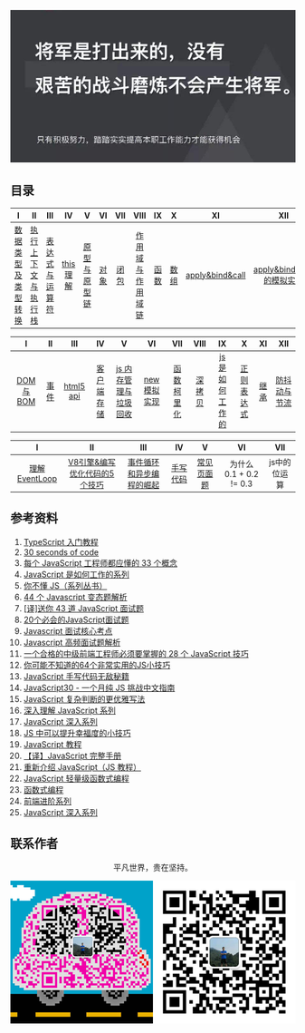 ![image](./img/timg.jpg)
<br>

## 目录

|                                                                                    I                                                                                    |                                                                          II                                                                           |                                                                                 III                                                                                 |                                                          IV                                                           |                                                                            V                                                                             |                                                      VI                                                      |                                                     VII                                                      |                                                                                      VIII                                                                                      |                                                      IX                                                      |                                                      X                                                       |                                                            XI                                                            |                                                                                   XII                                                                                   |
| :---------------------------------------------------------------------------------------------------------------------------------------------------------------------: | :---------------------------------------------------------------------------------------------------------------------------------------------------: | :-----------------------------------------------------------------------------------------------------------------------------------------------------------------: | :-------------------------------------------------------------------------------------------------------------------: | :------------------------------------------------------------------------------------------------------------------------------------------------------: | :----------------------------------------------------------------------------------------------------------: | :----------------------------------------------------------------------------------------------------------: | :----------------------------------------------------------------------------------------------------------------------------------------------------------------------------: | :----------------------------------------------------------------------------------------------------------: | :----------------------------------------------------------------------------------------------------------: | :----------------------------------------------------------------------------------------------------------------------: | :---------------------------------------------------------------------------------------------------------------------------------------------------------------------: |
| [数据类型及类型转换](https://github.com/cs-learning-record/javascript-series/blob/master/javascript/%E6%95%B0%E6%8D%AE%E7%B1%BB%E5%9E%8B%E4%B8%8E%E8%BD%AC%E6%8D%A2.md) | [执行上下文与执行栈](https://github.com/cs-learning-record/javascript-series/blob/master/javascript/%E6%89%A7%E8%A1%8C%E4%B8%8A%E4%B8%8B%E6%96%87.md) | [表达式与运算符](https://github.com/cs-learning-record/javascript-series/blob/master/javascript/%E8%A1%A8%E8%BE%BE%E5%BC%8F%E4%B8%8E%E8%BF%90%E7%AE%97%E7%AC%A6.md) | [this 理解](https://github.com/cs-learning-record/javascript-series/blob/master/javascript/this%E7%90%86%E8%A7%A3.md) | [原型与原型链](https://github.com/cs-learning-record/javascript-series/blob/master/javascript/%E5%8E%9F%E5%9E%8B%E4%B8%8E%E5%8E%9F%E5%9E%8B%E9%93%BE.md) | [对象](https://github.com/cs-learning-record/javascript-series/blob/master/javascript/%E5%AF%B9%E8%B1%A1.md) | [闭包](https://github.com/cs-learning-record/javascript-series/blob/master/javascript/%E9%97%AD%E5%8C%85.md) | [作用域与作用域链](https://github.com/cs-learning-record/javascript-series/blob/master/javascript/%E4%BD%9C%E7%94%A8%E5%9F%9F%E4%B8%8E%E4%BD%9C%E7%94%A8%E5%9F%9F%E9%93%BE.md) | [函数](https://github.com/cs-learning-record/javascript-series/blob/master/javascript/%E5%87%BD%E6%95%B0.md) | [数组](https://github.com/cs-learning-record/javascript-series/blob/master/javascript/%E6%95%B0%E7%BB%84.md) | [apply&bind&call](https://github.com/cs-learning-record/javascript-series/blob/master/javascript/apply%26bind%26call.md) | [apply&bind&call 的模拟实现](https://github.com/cs-learning-record/javascript-series/blob/master/javascript/apply%26bind%26call%E6%A8%A1%E6%8B%9F%E5%AE%9E%E7%8E%B0.md) |

|                                                        I                                                        |                                                      II                                                      |                                                   III                                                   |                                                                      IV                                                                       |                                                                                              V                                                                                               |                                                                    VI                                                                     |                                                                      VII                                                                      |                                                          VIII                                                           |                                                                          IX                                                                          |                                                                       X                                                                       |                                                      XI                                                      |                                                                           XII                                                                            |
| :-------------------------------------------------------------------------------------------------------------: | :----------------------------------------------------------------------------------------------------------: | :-----------------------------------------------------------------------------------------------------: | :-------------------------------------------------------------------------------------------------------------------------------------------: | :------------------------------------------------------------------------------------------------------------------------------------------------------------------------------------------: | :---------------------------------------------------------------------------------------------------------------------------------------: | :-------------------------------------------------------------------------------------------------------------------------------------------: | :---------------------------------------------------------------------------------------------------------------------: | :--------------------------------------------------------------------------------------------------------------------------------------------------: | :-------------------------------------------------------------------------------------------------------------------------------------------: | :----------------------------------------------------------------------------------------------------------: | :------------------------------------------------------------------------------------------------------------------------------------------------------: |
| [DOM 与 BOM](https://github.com/cs-learning-record/javascript-series/blob/master/javascript/DOM%E4%B8%8EBOM.md) | [事件](https://github.com/cs-learning-record/javascript-series/blob/master/javascript/%E4%BA%8B%E4%BB%B6.md) | [html5 api](https://github.com/cs-learning-record/javascript-series/blob/master/javascript/html5api.md) | [客户端存储](https://github.com/cs-learning-record/javascript-series/blob/master/javascript/%E5%AE%A2%E6%88%B7%E7%AB%AF%E5%AD%98%E5%82%A8.md) | [js 内存管理与垃圾回收](https://github.com/cs-learning-record/javascript-series/blob/master/javascript/%E5%9E%83%E5%9C%BE%E5%9B%9E%E6%94%B6%E5%92%8C%E5%86%85%E5%AD%98%E7%AE%A1%E7%90%86.md) | [new 模拟实现](https://github.com/cs-learning-record/javascript-series/blob/master/javascript/new%E6%A8%A1%E6%8B%9F%E5%AE%9E%E7%8E%B0.md) | [函数柯里化](https://github.com/cs-learning-record/javascript-series/blob/master/javascript/%E5%87%BD%E6%95%B0%E6%9F%AF%E9%87%8C%E5%8C%96.md) | [深拷贝](https://github.com/cs-learning-record/javascript-series/blob/master/javascript/%E6%B7%B1%E6%8B%B7%E8%B4%9D.md) | [js 是如何工作的](https://github.com/cs-learning-record/javascript-series/blob/master/javascript/js%E5%A6%82%E4%BD%95%E5%B7%A5%E4%BD%9C%E7%9A%84.md) | [正则表达式](https://github.com/cs-learning-record/javascript-series/blob/master/javascript/%E6%AD%A3%E5%88%99%E8%A1%A8%E8%BE%BE%E5%BC%8F.md) | [继承](https://github.com/cs-learning-record/javascript-series/blob/master/javascript/%E7%BB%A7%E6%89%BF.md) | [防抖动与节流](https://github.com/cs-learning-record/javascript-series/blob/master/javascript/%E9%98%B2%E6%8A%96%E5%8A%A8%E4%B8%8E%E8%8A%82%E6%B5%81.md) |

|                                                               I                                                                |                                                                                                                  II                                                                                                                  |                                                                                                            III                                                                                                             |                                                                 IV                                                                 |                                                                       V                                                                       |           VI            |     VII      |
| :----------------------------------------------------------------------------------------------------------------------------: | :----------------------------------------------------------------------------------------------------------------------------------------------------------------------------------------------------------------------------------: | :------------------------------------------------------------------------------------------------------------------------------------------------------------------------------------------------------------------------: | :--------------------------------------------------------------------------------------------------------------------------------: | :-------------------------------------------------------------------------------------------------------------------------------------------: | :---------------------: | :----------: |
| [理解EventLoop](https://github.com/cs-learning-record/javascript-series/blob/master/javascript/%E7%90%86%E8%A7%A3EventLoop.md) | [V8引擎&编写优化代码的5个技巧](https://github.com/cs-learning-record/javascript-series/blob/master/javascript/V8%E5%BC%95%E6%93%8E%26%E7%BC%96%E5%86%99%E4%BC%98%E5%8C%96%E4%BB%A3%E7%A0%81%E7%9A%845%E4%B8%AA%E6%8A%80%E5%B7%A7.md) | [事件循环和异步编程的崛起](https://github.com/cs-learning-record/javascript-series/blob/master/javascript/%E4%BA%8B%E4%BB%B6%E5%BE%AA%E7%8E%AF%E5%92%8C%E5%BC%82%E6%AD%A5%E7%BC%96%E7%A8%8B%E7%9A%84%E5%B4%9B%E8%B5%B7.md) | [手写代码](https://github.com/cs-learning-record/javascript-series/blob/master/javascript/%E6%89%8B%E5%86%99%E4%BB%A3%E7%A0%81.md) | [常见页面题](https://github.com/cs-learning-record/javascript-series/blob/master/javascript/%E5%B8%B8%E8%A7%81%E9%A1%B5%E9%9D%A2%E9%A2%98.md) | 为什么 0.1 + 0.2 != 0.3 | js中的位运算 |

## 参考资料

1. [TypeScript 入门教程](https://github.com/xcatliu/typescript-tutorial)
2.  [30 seconds of code](https://github.com/kujian/30-seconds-of-code)
3.  [每个 JavaScript 工程师都应懂的 33 个概念](https://github.com/stephentian/33-js-concepts)
4.  [JavaScript 是如何工作的系列](https://github.com/qq449245884/xiaozhi)
5.  [你不懂 JS（系列丛书）](https://github.com/getify/You-Dont-Know-JS/tree/1ed-zh-CN)
6.  [44 个 Javascript 变态题解析](http://www.admin10000.com/document/9203.html)
7.  [[译]送你 43 道 JavaScript 面试题](https://github.com/lydiahallie/javascript-questions/blob/master/README-zh_CN.md)
8.  [20个必会的JavaScript面试题](https://ly2011.github.io/blog/#/interview/20%E4%B8%AA%E5%BF%85%E4%BC%9A%E7%9A%84JavaScript%E9%9D%A2%E8%AF%95%E9%A2%98)
9.  [Javascript 面试核心考点](https://mp.weixin.qq.com/s/Bk07WB9hBagL590RRjC4FA)
10. [Javascript 高频面试题解析](https://mp.weixin.qq.com/s/g5Cr0N32W_z9X3qIMLOX6Q)
11. [一个合格的中级前端工程师必须要掌握的 28 个 JavaScript 技巧](https://juejin.im/post/5cef46226fb9a07eaf2b7516)
12. [你可能不知道的64个非常实用的JS小技巧](https://mp.weixin.qq.com/s/V4u3hp1b2jqlrEe7tZIOOg)
13. [JavaScript 手写代码无敌秘籍](https://mp.weixin.qq.com/s/4uzNKQcKB5YJbtXF4NQyWg)
14. [JavaScript30 - 一个月纯 JS 挑战中文指南](https://github.com/soyaine/JavaScript30)
15. [JavaScript 复杂判断的更优雅写法](https://juejin.im/post/5bdfef86e51d453bf8051bf8)
16. [深入理解 JavaScript 系列](https://www.cnblogs.com/TomXu/archive/2011/12/15/2288411.html)
17. [JavaScript 深入系列](https://github.com/mqyqingfeng/Blog/issues/17)
18. [JS 中可以提升幸福度的小技巧](https://mp.weixin.qq.com/s/pu2NmyWCQM7oN8H_WRKheA)
19. [JavaScript 教程](https://wangdoc.com/javascript/)
20. [【译】JavaScript 完整手册](https://juejin.im/post/5bff57fee51d45021a167991)
21. [重新介绍 JavaScript（JS 教程）](https://developer.mozilla.org/zh-CN/docs/Web/JavaScript/A_re-introduction_to_JavaScript)
22. [JavaScript 轻量级函数式编程](https://wizardforcel.gitbooks.io/functional-light-js/content/)
23. [函数式编程](https://llh911001.gitbooks.io/mostly-adequate-guide-chinese/content/)
24. [前端进阶系列](https://github.com/yygmind/blog)
25. [JavaScript 深入系列](https://github.com/mqyqingfeng/Blog)

## 联系作者

<div align="center">
    <p>
        平凡世界，贵在坚持。
    </p>
    <img src="./img/contact.png" />
</div>

